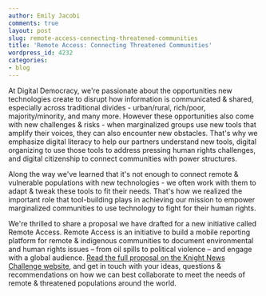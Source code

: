 ```yaml
---
author: Emily Jacobi
comments: true
layout: post
slug: remote-access-connecting-threatened-communities
title: 'Remote Access: Connecting Threatened Communities'
wordpress_id: 4232
categories:
- blog
---
```


At Digital Democracy, we're passionate about the opportunities new technologies create to disrupt how information is communicated & shared, especially across traditional divides - urban/rural, rich/poor, majority/minority, and many more. However these opportunities also come with new challenges & risks - when marginalized groups use new tools that amplify their voices, they can also encounter new obstacles. That's why we emphasize digital literacy to help our partners understand new tools, digital organizing to use those tools to address pressing human rights challenges, and digital citizenship to connect communities with power structures.

Along the way we've learned that it's not enough to connect remote & vulnerable populations with new technologies - we often work with them to adapt & tweak these tools to fit their needs. That's how we realized the important role that tool-building plays in achieving our mission to empower marginalized communities to use technology to fight for their human rights.

We're thrilled to share a proposal we have drafted for a new initiative called Remote Access. Remote Access is an initiative to build a mobile reporting platform for remote & indigenous communities to document environmental and human rights issues – from oil spills to political violence – and engage with a global audience. [Read the full proposal on the Knight News Challenge website](http://newschallenge.tumblr.com/post/31273491314/remote-access-connecting-threatened-communities-with), and get in touch with your ideas, questions & recommendations on how we can best collaborate to meet the needs of remote & threatened populations around the world.
